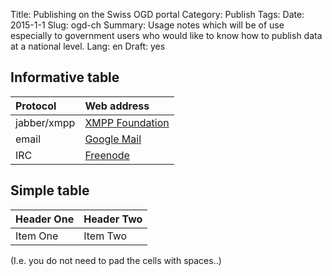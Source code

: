 Title: Publishing on the Swiss OGD portal
Category: Publish
Tags:
Date: 2015-1-1
Slug: ogd-ch
Summary: Usage notes which will be of use especially to government users who would like to know how to publish data at a national level.
Lang: en
Draft: yes


## Informative table

| Protocol       | Web address                                          |
|:-------------- |:-----------------------------------------------------|
| jabber/xmpp    | [XMPP Foundation](http://xmpp.org/)                  |
| email          | [Google Mail](http://gmail.com/)                     |
| IRC            | [Freenode](https://freenode.net/)                    |

## Simple table

| Header One | Header Two |
| :-- | :-- |
| Item One | Item Two |

(I.e. you do not need to pad the cells with spaces..)
